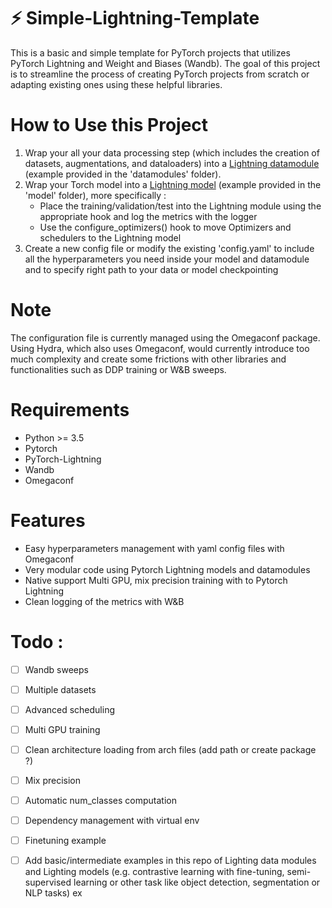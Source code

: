 # ⚡ Simple-Lightning-Template
This is a basic and simple template for PyTorch projects that utilizes PyTorch Lightning and Weight and Biases (Wandb).
The goal of this project is to streamline the process of creating PyTorch projects from scratch or adapting existing 
ones using these helpful libraries.

# How to Use this Project
1. Wrap your all your data processing step (which includes the creation of datasets, augmentations, and dataloaders) 
into a [Lightning datamodule](https://pytorch-lightning.readthedocs.io/en/stable/data/datamodule.html) (example provided in the 'datamodules' folder). 
2. Wrap your Torch model into a [Lightning model](https://pytorch-lightning.readthedocs.io/en/stable/common/lightning_module.html) (example provided in the 'model' folder), more specifically :
   * Place the training/validation/test into the Lightning module using the appropriate hook and log the metrics with the logger
   * Use the configure_optimizers() hook to move Optimizers and schedulers to the Lightning model
3. Create a new config file or modify the existing 'config.yaml' to include all the hyperparameters you need inside your model and datamodule and to specify right path to your data or model checkpointing
# Note
The configuration file is currently managed using the Omegaconf package. Using Hydra, which also uses Omegaconf, would currently introduce too much 
complexity and create some frictions with other libraries and functionalities such as DDP training or W&B sweeps.

# Requirements
* Python >= 3.5
* Pytorch
* PyTorch-Lightning
* Wandb
* Omegaconf

# Features
* Easy hyperparameters management with yaml config files with Omegaconf
* Very modular code using Pytorch Lightning models and datamodules
* Native support Multi GPU, mix precision training with to Pytorch Lightning
* Clean logging of the metrics with W&B


# Todo :

- [ ] Wandb sweeps
- [ ] Multiple datasets
- [ ] Advanced scheduling
- [ ] Multi GPU training
- [ ] Clean architecture loading from arch files (add path or create package ?)
- [ ] Mix precision
- [ ] Automatic num_classes computation
- [ ] Dependency management with virtual env
- [ ] Finetuning example
- [ ] Add basic/intermediate examples in this repo of Lighting data modules and Lighting models 
(e.g. contrastive learning with fine-tuning, semi-supervised learning or other task like object detection, segmentation or NLP tasks) ex

